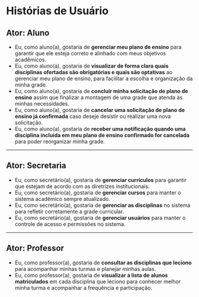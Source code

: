 # Histórias de Usuário

## Ator: Aluno

- Eu, como aluno(a), gostaria de **gerenciar meu plano de ensino** para garantir que ele esteja correto e alinhado com meus objetivos acadêmicos.
- Eu, como aluno(a), gostaria de **visualizar de forma clara quais disciplinas ofertadas são obrigatórias e quais são optativas** ao gerenciar meu plano de ensino, para facilitar a escolha e organização da minha grade.
- Eu, como aluno(a), gostaria de **concluir minha solicitação de plano de ensino** assim que finalizar a montagem de uma grade que atenda às minhas necessidades.
- Eu, como aluno(a), gostaria de **cancelar uma solicitação de plano de ensino já confirmada** caso deseje desistir ou realizar uma nova solicitação.
- Eu, como aluno(a), gostaria de **receber uma notificação quando uma disciplina incluída em meu plano de ensino confirmado for cancelada** para poder reorganizar minha grade.

---

## Ator: Secretaria

- Eu, como secretário(a), gostaria de **gerenciar currículos** para garantir que estejam de acordo com as diretrizes institucionais.
- Eu, como secretário(a), gostaria de **gerenciar cursos** para manter o sistema acadêmico sempre atualizado.  
- Eu, como secretário(a), gostaria de **gerenciar as disciplinas** no sistema para refletir corretamente a grade curricular.  
- Eu, como secretário(a), gostaria de **gerenciar usuários** para manter o controle de acesso e permissões no sistema.  

---

## Ator: Professor

- Eu, como professor(a), gostaria de **consultar as disciplinas que leciono** para acompanhar minhas turmas e planejar minhas aulas.  
- Eu, como professor(a), gostaria de **visualizar a lista de alunos matriculados** em cada disciplina que leciono para conhecer melhor minha turma e acompanhar a frequência e participação. 
